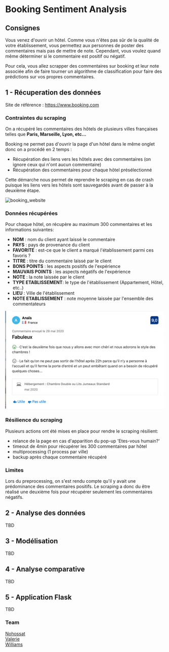 # Booking Sentiment Analysis

## Consignes

Vous venez d'ouvrir un hôtel. Comme vous n'êtes pas sûr de la qualité de votre établissement, vous permettez aux personnes de poster des commentaires mais pas de mettre de note. Cependant, vous voulez quand même déterminer si le commentaire est positif ou négatif.  

Pour cela, vous allez scrapper des commentaires sur booking et leur note associée afin de faire tourner un algorithme de classification pour faire des prédictions sur vos propres commentaires.

## 1 - Récuperation des données

Site de référence : https://www.booking.com

### Contraintes du scraping

On a récupéré les commentaires des hôtels de plusieurs villes françaises telles que **Paris, Marseille, Lyon, etc...**  

Booking ne permet pas d'ouvrir la page d'un hôtel dans le même onglet donc on a procédé en 2 temps :

- Récupération des liens vers les hôtels avec des commentaires (on ignore ceux qui n'ont aucun commentaire)
- Récupération des commentaires pour chaque hôtel présélectionné

Cette démarche nous permet de reprendre le scraping en cas de crash puisque les liens vers les hôtels sont sauvegardés avant de passer à la deuxième étape.

<img width="1000px" src='hotel_app/static/img/booking.gif' alt='booking_website'>

### Données récupérées

Pour chaque hôtel, on récupère au maximum 300 commentaires et les informations suivantes:

- **NOM** : nom du client ayant laissé le commentaire
- **PAYS** : pays de provenance du client
- **FAVORITE** : est-ce que le client a marqué l'établissement parmi ces favoris ?
- **TITRE** : titre du commentaire laissé par le client
- **BONS POINTS** : les aspects positifs de l'expérience
- **MAUVAIS POINTS** : les aspects négatifs de l'expérience
- **NOTE** : la note laissée par le client
- **TYPE ETABLISSEMENT**: le type de l'établissement (Appartement, Hôtel, etc..)
- **LIEU** : Ville de l'établissement
- **NOTE ETABLISSEMENT** : note moyenne laissée par l'ensemble des commentateurs

<img width="600px" src='hotel_app/static/img/commentaire_booking.png' alt='booking_commentaire'>

### Résilience du scraping

Plusieurs actions ont été mises en place pour rendre le scraping résilient: 

- relance de la page en cas d'apparition du pop-up 'Etes-vous humain?'
- timeout de 4min pour récupérer les 300 commentaires par hôtel
- multiprocessing (1 process par ville)
- backup après chaque commentaire récupéré

### Limites

Lors du preprocessing, on s'est rendu compte qu'il y avait une prédominance des commentaires positifs. Le scraping a donc du être réalisé une deuxième fois pour récupérer seulement les commentaires négatifs.


## 2 - Analyse des données

TBD

## 3 - Modélisation

TBD

## 4 - Analyse comparative

TBD

## 5 - Application Flask

TBD

### Team

[Nohossat](https://github.com/Nohossat)  
[Valerie](https://github.com/ValerieGrimault)  
[Williams](https://github.com/wbui567)  